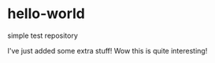 # hello-world
simple test repository

I've just added some extra stuff!
Wow this is quite interesting!
